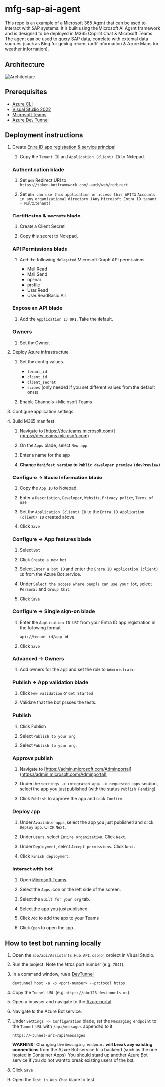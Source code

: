 # mfg-sap-ai-agent

This repo is an example of a Microsoft 365 Agent that can be used to interact with SAP systems. It is built using the Microsoft AI Agent framework and is designed to be deployed in M365 Copilot Chat & Microsoft Teams. The agent can be used to query SAP data, correlate with external data sources (such as Bing for getting recent tariff information & Azure Maps for weather information).

## Architecture

![Architecture](./.img/architecture.drawio.png)

## Prerequisites

- [Azure CLI](https://learn.microsoft.com/en-us/cli/azure/install-azure-cli?view=azure-cli-latest)
- [Visual Studio 2022](https://visualstudio.microsoft.com/vs/)
- [Microsoft Teams](https://www.microsoft.com/en-us/microsoft-teams/download-app)
- [Azure Dev Tunnel](https://learn.microsoft.com/en-us/azure/developer/dev-tunnels/get-started?tabs=windows)

## Deployment instructions

1.  Create [Entra ID app registration & service principal](https://learn.microsoft.com/en-us/azure/bot-service/bot-service-quickstart-registration?view=azure-bot-service-4.0&tabs=userassigned)

    1.  Copy the `Tenant ID` and `Application (client) ID` to Notepad.

    ### Authentication blade
    
    1.  Set `Web` Redirect URI to `https://token.botframework.com/.auth/web/redirect`

    1.  Set `Who can use this application or access this API` to `Accounts in any organizational directory (Any Microsoft Entra ID tenant - Multitenant)`

    ### Certificates & secrets blade

    1.  Create a Client Secret

    1.  Copy this secret to Notepad.

    ### API Permissions blade

    1.  Add the following `delegated` Microsoft Graph API permissions

        - Mail.Read
        - Mail.Send
        - openai
        - profile
        - User.Read
        - User.ReadBasic.All

    ### Expose an API blade

    1.  Add the `Application ID URI`. Take the default.

    ### Owners
    
    1.  Set the Owner.

1.  Deploy Azure infrastructure

    1.  Set the config values.

        - `tenant_id`
        - `client_id`
        - `client_secret`
        - `scopes` (only needed if you set different values from the default ones)

    1.  Enable Channels->Microsoft Teams

1.  Configure application settings

1.  Build M365 manifest

    1.  Navigate to [https://dev.teams.microsoft.com/](https://dev.teams.microsoft.com)

    1.  On the `Apps` blade, select `New app`

    1.  Enter a name for the app

    1.  **Change `Manifest version` to `Public developer preview (devPreview)`**

    ### Configure -> Basic Information blade

    1.  Copy the `App ID` to Notepad.

    1.  Enter a `Description`, `Developer`, `Website`, `Privacy policy`, `Terms of use`

    1.  Set the `Application (client) ID` to the `Entra ID Application (client) ID` created above.

    1.  Click `Save`

    ### Configure -> App features blade

    1.  Select `Bot`

    1.  Click `Create a new bot`

    1.  Select `Enter a bot ID` and enter the `Entra ID Application (client) ID` from the Azure Bot service.

    1.  Under `Select the scopes where people can use your bot`, select `Personal` and `Group Chat`.

    1.  Click `Save`

    ### Configure -> Single sign-on blade

    1.  Enter the `Application ID URI` from your Entra ID app registration in the following format

        ```
        api://tenant-id/app-id
        ```

    1.  Click `Save`

    ### Advanced -> Owners

    1.  Add owners for the app and set the role to `Administrator`

    ### Publish -> App validation blade

    1.  Click `New validation` or `Get Started`

    1.  Validate that the bot passes the tests.

    ### Publish

    1.  Click Publish

    1.  Select `Publish to your org`

    1.  Select `Publish to your org`.

    ### Approve publish

    1.  Navigate to [https://admin.microsoft.com/Adminportal](https://admin.microsoft.com/Adminportal)

    1.  Under the `Settings -> Integrated apps -> Requested apps` section, select the app you just published (with the status `Publish Pending`).

    1.  Click `Publish` to approve the app and click `Confirm`.

    ### Deploy app
    
    1.  Under `Available apps`, select the app you just published and click `Deploy app`. Click `Next.`

    1.  Under `Users`, select `Entire organization`. Click `Next`.

    1.  Under `Deployment`, select `Accept permissions`. Click `Next.`

    1.  Click `Finish deployment`.

    ### Interact with bot

    1.  Open [Microsoft Teams](https://teams.microsoft.com/v2/).

    1.  Select the `Apps` icon on the left side of the screen.

    1.  Select the `Built for your org` tab.

    1.  Select the app you just published.

    1.  Click `Add` to add the app to your Teams.

    1.  Click `Open` to open the app.

## How to test bot running locally

1.  Open the `app/api/Assistants.Hub.API.csproj` project in Visual Studio.

1.  Run the project. Note the *https* port number (e.g. `7041`).

1.  In a command window, run a [DevTunnel](https://learn.microsoft.com/en-us/azure/developer/dev-tunnels/get-started?tabs=windows)

    ```shell
    devtunnel host -a -p <port-number> --protocol https
    ```

1.  Copy the `Tunnel URL` (e.g. `https://abc123.devtunnels.ms`).

1.  Open a browser and navigate to the [Azure portal](https://portal.azure.com/).

1.  Navigate to the Azure Bot service.

1.  Under `Settings -> Configuration` blade, set the `Messaging endpoint` to the `Tunnel URL` with `/api/messages` appended to it.

    ```
    https://<tunnel-url>/api/messages
    ```

    **WARNING:** Changing the `Messaging endpoint` **will break any existing connections** from the Azure Bot service to a backend (such as the one hosted in Container Apps). You should stand up another Azure Bot service if you do not want to break existing users of the bot.

1.  Click `Save`.

1.  Open the `Test in Web Chat` blade to test.